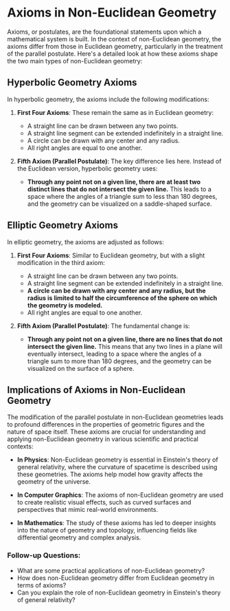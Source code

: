 # Axioms in Non-Euclidean Geometry

Axioms, or postulates, are the foundational statements upon which a mathematical system is built. In the context of non-Euclidean geometry, the axioms differ from those in Euclidean geometry, particularly in the treatment of the parallel postulate. Here's a detailed look at how these axioms shape the two main types of non-Euclidean geometry:

## Hyperbolic Geometry Axioms

In hyperbolic geometry, the axioms include the following modifications:

1. **First Four Axioms**: These remain the same as in Euclidean geometry:
   - A straight line can be drawn between any two points.
   - A straight line segment can be extended indefinitely in a straight line.
   - A circle can be drawn with any center and any radius.
   - All right angles are equal to one another.

2. **Fifth Axiom (Parallel Postulate)**: The key difference lies here. Instead of the Euclidean version, hyperbolic geometry uses:
   - **Through any point not on a given line, there are at least two distinct lines that do not intersect the given line.** This leads to a space where the angles of a triangle sum to less than 180 degrees, and the geometry can be visualized on a saddle-shaped surface.

## Elliptic Geometry Axioms

In elliptic geometry, the axioms are adjusted as follows:

1. **First Four Axioms**: Similar to Euclidean geometry, but with a slight modification in the third axiom:
   - A straight line can be drawn between any two points.
   - A straight line segment can be extended indefinitely in a straight line.
   - **A circle can be drawn with any center and any radius, but the radius is limited to half the circumference of the sphere on which the geometry is modeled.**
   - All right angles are equal to one another.

2. **Fifth Axiom (Parallel Postulate)**: The fundamental change is:
   - **Through any point not on a given line, there are no lines that do not intersect the given line.** This means that any two lines in a plane will eventually intersect, leading to a space where the angles of a triangle sum to more than 180 degrees, and the geometry can be visualized on the surface of a sphere.

## Implications of Axioms in Non-Euclidean Geometry

The modification of the parallel postulate in non-Euclidean geometries leads to profound differences in the properties of geometric figures and the nature of space itself. These axioms are crucial for understanding and applying non-Euclidean geometry in various scientific and practical contexts:

- **In Physics**: Non-Euclidean geometry is essential in Einstein's theory of general relativity, where the curvature of spacetime is described using these geometries. The axioms help model how gravity affects the geometry of the universe.

- **In Computer Graphics**: The axioms of non-Euclidean geometry are used to create realistic visual effects, such as curved surfaces and perspectives that mimic real-world environments.

- **In Mathematics**: The study of these axioms has led to deeper insights into the nature of geometry and topology, influencing fields like differential geometry and complex analysis.

### Follow-up Questions:
- What are some practical applications of non-Euclidean geometry?
- How does non-Euclidean geometry differ from Euclidean geometry in terms of axioms?
- Can you explain the role of non-Euclidean geometry in Einstein's theory of general relativity?

